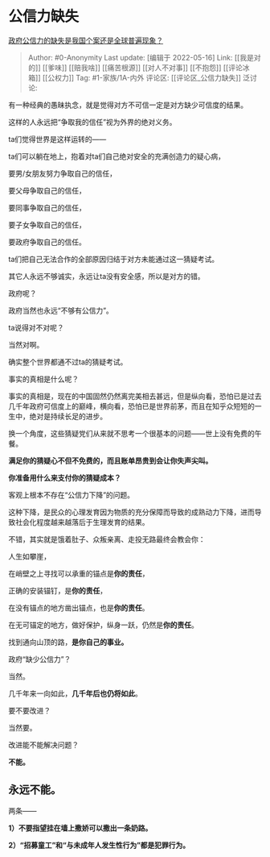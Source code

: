 # 公信力缺失
[政府公信力的缺失是我国个案还是全球普遍现象？](https://www.zhihu.com/question/263337511/answer/2487408383)

> Author: #0-Anonymity
> Last update: [编辑于 2022-05-16]
> Link: [[我是对的]] [[爹味]] [[赔我啥]] [[痛苦根源]] [[对人不对事]] [[不抱怨]] [[评论冰箱]] [[公权力]]
> Tag: #1-家族/1A-内外
> 评论区: [[评论区_公信力缺失]]
> 泛讨论:

有一种经典的愚昧执念，就是觉得对方不可信一定是对方缺少可信度的结果。

这样的人永远把“争取我的信任”视为外界的绝对义务。

ta们觉得世界是这样运转的——

ta们可以躺在地上，抱着对ta们自己绝对安全的充满创造力的疑心病，

要男/女朋友努力争取自己的信任，

要父母争取自己的信任，

要同事争取自己的信任，

要子女争取自己的信任，

要政府争取自己的信任。

ta们把自己无法合作的全部原因归结于对方未能通过这一猜疑考试。

其它人永远不够诚实，永远让ta没有安全感，所以是对方的错。

政府呢？

政府当然也永远“不够有公信力”。

ta说得对不对呢？

当然对啊。

确实整个世界都通不过ta的猜疑考试。

事实的真相是什么呢？

事实的真相是，现在的中国固然仍然离完美相去甚远，但是纵向看，恐怕已是过去几千年政府可信度上的巅峰，横向看，恐怕已是世界前茅，而且在知乎众短短的一生中，绝对是持续长足的进步。

换一个角度，这些猜疑党们从来就不思考一个很基本的问题——世上没有免费的午餐。

**满足你的猜疑心不但不免费的，而且账单昂贵到会让你失声尖叫。**

**你准备用什么来支付你的猜疑成本？**

客观上根本不存在“公信力下降”的问题。

这种下降，是民众的心理发育因为物质的充分保障而导致的成熟动力下降，进而导致社会化程度越来越落后于生理发育的结果。

不错，其实就是饿着肚子、众叛亲离、走投无路最终会教会你：

人生如攀崖，

在峭壁之上寻找可以承重的锚点是**你的责任**，

正确的安装锚钉，是**你的责任**，

在没有锚点的地方凿出锚点，也是**你的责任**。

在无可锚定的地方，做好保护，纵身一跃，仍然是**你的责任**。

找到通向山顶的路，**是你自己的事业。**

政府“缺少公信力”？

当然。

几千年来一向如此，**几千年后也仍将如此**。

要不要改进？

当然要。

改进能不能解决问题？

**不能。**

## **永远不能。**

两条——

**1）不要指望挂在墙上撒娇可以撒出一条奶路。**

**2）“招募童工”和“与未成年人发生性行为”都是犯罪行为。**
